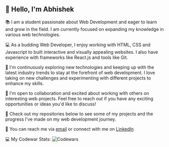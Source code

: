 ## :wave: Hello, I'm Abhishek

:books: I am a student passionate about Web Development and eager to learn and grow in the field. I am currently focused on expanding my knowledge in various web technologies.

:computer: As a budding Web Developer, I enjoy working with HTML, CSS and Javascript to built interactive and visually appealing websites. I also have experience with frameworks like React.js and tools like Git.

:seedling: I'm continuously exploring new technologies and keeping up with the latest industry trends to stay at the forefront of web development. I love taking on new challenges and experimenting with different projects to enhance my skills.

:handshake: I'm open to collaboration and excited about working with others on interesting web projects. Feel free to reach out if you have any exciting opportunities or ideas you'd like to discuss!

:open_file_folder: Check out my repositories below to see some of my projects and the progress I've made on my web development journey.

:email: You can reach me via [email](asmyselfabhishek00@gmail.com) or connect with me on [LinkedIn](https://www.linkedin.com/in/abhishek-mishra-9946a713b/)

:computer: My Codewar Stats: ![Codewars](https://github.r2v.ch/codewars?user=mishrabhi)


